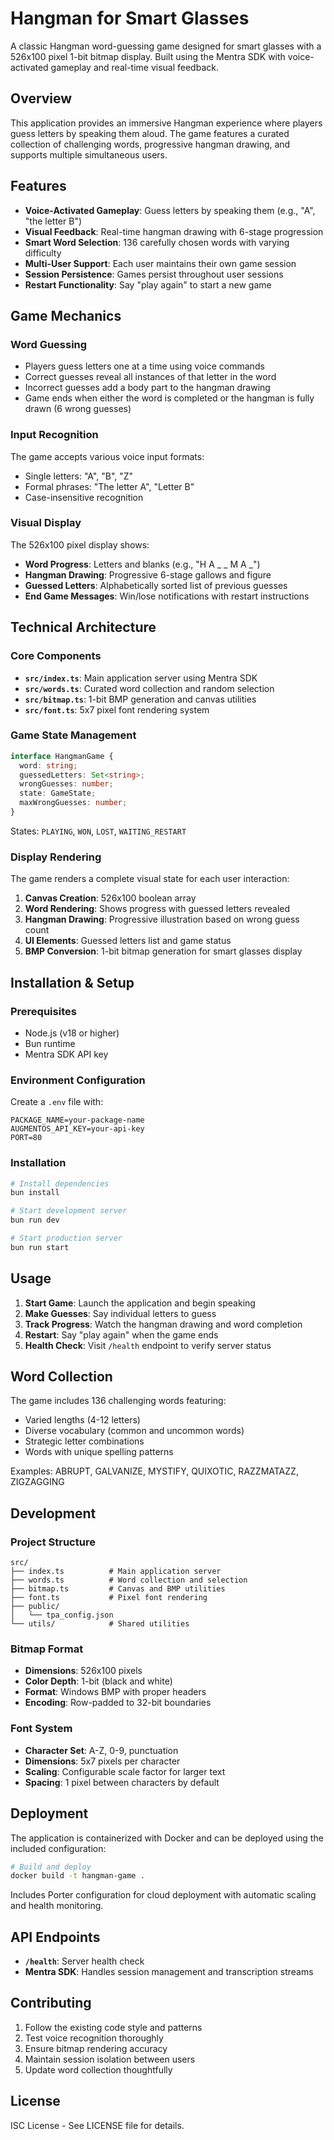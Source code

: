 # Hangman for Smart Glasses

A classic Hangman word-guessing game designed for smart glasses with a 526x100 pixel 1-bit bitmap display. Built using the Mentra SDK with voice-activated gameplay and real-time visual feedback.

## Overview

This application provides an immersive Hangman experience where players guess letters by speaking them aloud. The game features a curated collection of challenging words, progressive hangman drawing, and supports multiple simultaneous users.

## Features

- **Voice-Activated Gameplay**: Guess letters by speaking them (e.g., "A", "the letter B")
- **Visual Feedback**: Real-time hangman drawing with 6-stage progression
- **Smart Word Selection**: 136 carefully chosen words with varying difficulty
- **Multi-User Support**: Each user maintains their own game session
- **Session Persistence**: Games persist throughout user sessions
- **Restart Functionality**: Say "play again" to start a new game

## Game Mechanics

### Word Guessing
- Players guess letters one at a time using voice commands
- Correct guesses reveal all instances of that letter in the word
- Incorrect guesses add a body part to the hangman drawing
- Game ends when either the word is completed or the hangman is fully drawn (6 wrong guesses)

### Input Recognition
The game accepts various voice input formats:
- Single letters: "A", "B", "Z"
- Formal phrases: "The letter A", "Letter B"
- Case-insensitive recognition

### Visual Display
The 526x100 pixel display shows:
- **Word Progress**: Letters and blanks (e.g., "H A _ _ M A _")
- **Hangman Drawing**: Progressive 6-stage gallows and figure
- **Guessed Letters**: Alphabetically sorted list of previous guesses
- **End Game Messages**: Win/lose notifications with restart instructions

## Technical Architecture

### Core Components

- **`src/index.ts`**: Main application server using Mentra SDK
- **`src/words.ts`**: Curated word collection and random selection
- **`src/bitmap.ts`**: 1-bit BMP generation and canvas utilities
- **`src/font.ts`**: 5x7 pixel font rendering system

### Game State Management

```typescript
interface HangmanGame {
  word: string;
  guessedLetters: Set<string>;
  wrongGuesses: number;
  state: GameState;
  maxWrongGuesses: number;
}
```

States: `PLAYING`, `WON`, `LOST`, `WAITING_RESTART`

### Display Rendering

The game renders a complete visual state for each user interaction:
1. **Canvas Creation**: 526x100 boolean array
2. **Word Rendering**: Shows progress with guessed letters revealed
3. **Hangman Drawing**: Progressive illustration based on wrong guess count
4. **UI Elements**: Guessed letters list and game status
5. **BMP Conversion**: 1-bit bitmap generation for smart glasses display

## Installation & Setup

### Prerequisites
- Node.js (v18 or higher)
- Bun runtime
- Mentra SDK API key

### Environment Configuration
Create a `.env` file with:
```env
PACKAGE_NAME=your-package-name
AUGMENTOS_API_KEY=your-api-key
PORT=80
```

### Installation
```bash
# Install dependencies
bun install

# Start development server
bun run dev

# Start production server
bun run start
```

## Usage

1. **Start Game**: Launch the application and begin speaking
2. **Make Guesses**: Say individual letters to guess
3. **Track Progress**: Watch the hangman drawing and word completion
4. **Restart**: Say "play again" when the game ends
5. **Health Check**: Visit `/health` endpoint to verify server status

## Word Collection

The game includes 136 challenging words featuring:
- Varied lengths (4-12 letters)
- Diverse vocabulary (common and uncommon words)
- Strategic letter combinations
- Words with unique spelling patterns

Examples: ABRUPT, GALVANIZE, MYSTIFY, QUIXOTIC, RAZZMATAZZ, ZIGZAGGING

## Development

### Project Structure
```
src/
├── index.ts          # Main application server
├── words.ts          # Word collection and selection
├── bitmap.ts         # Canvas and BMP utilities
├── font.ts           # Pixel font rendering
├── public/
│   └── tpa_config.json
└── utils/            # Shared utilities
```

### Bitmap Format
- **Dimensions**: 526x100 pixels
- **Color Depth**: 1-bit (black and white)
- **Format**: Windows BMP with proper headers
- **Encoding**: Row-padded to 32-bit boundaries

### Font System
- **Character Set**: A-Z, 0-9, punctuation
- **Dimensions**: 5x7 pixels per character
- **Scaling**: Configurable scale factor for larger text
- **Spacing**: 1 pixel between characters by default

## Deployment

The application is containerized with Docker and can be deployed using the included configuration:

```bash
# Build and deploy
docker build -t hangman-game .
```

Includes Porter configuration for cloud deployment with automatic scaling and health monitoring.

## API Endpoints

- **`/health`**: Server health check
- **Mentra SDK**: Handles session management and transcription streams

## Contributing

1. Follow the existing code style and patterns
2. Test voice recognition thoroughly
3. Ensure bitmap rendering accuracy
4. Maintain session isolation between users
5. Update word collection thoughtfully

## License

ISC License - See LICENSE file for details.